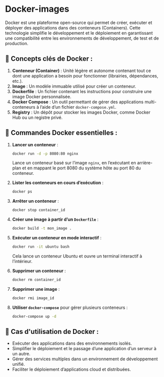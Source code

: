 # Docker-images

Docker est une plateforme open-source qui permet de créer, exécuter et déployer des applications dans des conteneurs (Containers). Cette technologie simplifie le développement et le déploiement en garantissant une compatibilité entre les environnements de développement, de test et de production.

## 🔹 **Concepts clés de Docker** :
1. **Conteneur (Container)** : Unité légère et autonome contenant tout ce dont une application a besoin pour fonctionner (librairies, dépendances, etc.).
2. **Image** : Un modèle immuable utilisé pour créer un conteneur.
3. **Dockerfile** : Un fichier contenant les instructions pour construire une image Docker personnalisée.
4. **Docker Compose** : Un outil permettant de gérer des applications multi-conteneurs à l’aide d’un fichier `docker-compose.yml`.
5. **Registry** : Un dépôt pour stocker les images Docker, comme Docker Hub ou un registre privé.

## 🔹 **Commandes Docker essentielles** :
1. **Lancer un conteneur** :  
   ```bash
   docker run -d -p 8080:80 nginx
   ```
   Lance un conteneur basé sur l’image `nginx`, en l’exécutant en arrière-plan et en mappant le port 8080 du système hôte au port 80 du conteneur.

2. **Lister les conteneurs en cours d’exécution** :
   ```bash
   docker ps
   ```

3. **Arrêter un conteneur** :
   ```bash
   docker stop container_id
   ```

4. **Créer une image à partir d’un `Dockerfile`** :
   ```bash
   docker build -t mon_image .
   ```

5. **Exécuter un conteneur en mode interactif** :
   ```bash
   docker run -it ubuntu bash
   ```
   Cela lance un conteneur Ubuntu et ouvre un terminal interactif à l’intérieur.

6. **Supprimer un conteneur** :
   ```bash
   docker rm container_id
   ```

7. **Supprimer une image** :
   ```bash
   docker rmi image_id
   ```

8. **Utiliser `docker-compose`** pour gérer plusieurs conteneurs :
   ```bash
   docker-compose up -d
   ```

## 🔹 **Cas d'utilisation de Docker** :
- Exécuter des applications dans des environnements isolés.
- Simplifier le déploiement et le passage d’une application d’un serveur à un autre.
- Gérer des services multiples dans un environnement de développement unifié.
- Faciliter le déploiement d’applications cloud et distribuées.
